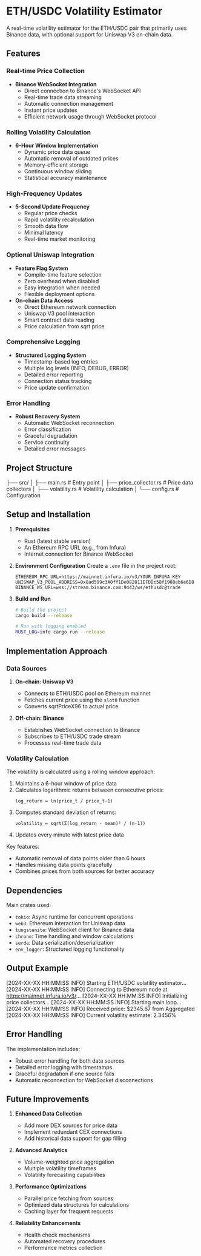 # ETH/USDC Volatility Estimator

A real-time volatility estimator for the ETH/USDC pair that primarily uses Binance data, with optional support for Uniswap V3 on-chain data.

## Features

### Real-time Price Collection
- **Binance WebSocket Integration**
  - Direct connection to Binance's WebSocket API
  - Real-time trade data streaming
  - Automatic connection management
  - Instant price updates
  - Efficient network usage through WebSocket protocol

### Rolling Volatility Calculation
- **6-Hour Window Implementation**
  - Dynamic price data queue
  - Automatic removal of outdated prices
  - Memory-efficient storage
  - Continuous window sliding
  - Statistical accuracy maintenance

### High-Frequency Updates
- **5-Second Update Frequency**
  - Regular price checks
  - Rapid volatility recalculation
  - Smooth data flow
  - Minimal latency
  - Real-time market monitoring

### Optional Uniswap Integration
- **Feature Flag System**
  - Compile-time feature selection
  - Zero overhead when disabled
  - Easy integration when needed
  - Flexible deployment options
- **On-chain Data Access**
  - Direct Ethereum network connection
  - Uniswap V3 pool interaction
  - Smart contract data reading
  - Price calculation from sqrt price

### Comprehensive Logging
- **Structured Logging System**
  - Timestamp-based log entries
  - Multiple log levels (INFO, DEBUG, ERROR)
  - Detailed error reporting
  - Connection status tracking
  - Price update confirmation

### Error Handling
- **Robust Recovery System**
  - Automatic WebSocket reconnection
  - Error classification
  - Graceful degradation
  - Service continuity
  - Detailed error messages

## Project Structure

├── src/
│ ├── main.rs # Entry point
│ ├── price_collector.rs # Price data collectors
│ ├── volatility.rs # Volatility calculation
│ └── config.rs # Configuration


## Setup and Installation

1. **Prerequisites**
   - Rust (latest stable version)
   - An Ethereum RPC URL (e.g., from Infura)
   - Internet connection for Binance WebSocket

2. **Environment Configuration**
   Create a `.env` file in the project root:
   ```
   ETHEREUM_RPC_URL=https://mainnet.infura.io/v3/YOUR_INFURA_KEY
   UNISWAP_V3_POOL_ADDRESS=0x8ad599c3A0ff1De082011EFDDc58f1908eb6e6D8
   BINANCE_WS_URL=wss://stream.binance.com:9443/ws/ethusdc@trade
   ```

3. **Build and Run**
   ```bash
   # Build the project
   cargo build --release

   # Run with logging enabled
   RUST_LOG=info cargo run --release
   ```

## Implementation Approach

### Data Sources

1. **On-chain: Uniswap V3**
   - Connects to ETH/USDC pool on Ethereum mainnet
   - Fetches current price using the `slot0` function
   - Converts sqrtPriceX96 to actual price

2. **Off-chain: Binance**
   - Establishes WebSocket connection to Binance
   - Subscribes to ETH/USDC trade stream
   - Processes real-time trade data

### Volatility Calculation

The volatility is calculated using a rolling window approach:
1. Maintains a 6-hour window of price data
2. Calculates logarithmic returns between consecutive prices:
   ```
   log_return = ln(price_t / price_t-1)
   ```
3. Computes standard deviation of returns:
   ```
   volatility = sqrt(Σ(log_return - mean)² / (n-1))
   ```
4. Updates every minute with latest price data

Key features:
- Automatic removal of data points older than 6 hours
- Handles missing data points gracefully
- Combines prices from both sources for better accuracy

## Dependencies

Main crates used:
- `tokio`: Async runtime for concurrent operations
- `web3`: Ethereum interaction for Uniswap data
- `tungstenite`: WebSocket client for Binance data
- `chrono`: Time handling and window calculations
- `serde`: Data serialization/deserialization
- `env_logger`: Structured logging functionality

## Output Example

[2024-XX-XX HH:MM:SS INFO] Starting ETH/USDC volatility estimator...
[2024-XX-XX HH:MM:SS INFO] Connecting to Ethereum node at https://mainnet.infura.io/v3/...
[2024-XX-XX HH:MM:SS INFO] Initializing price collectors...
[2024-XX-XX HH:MM:SS INFO] Starting main loop...
[2024-XX-XX HH:MM:SS INFO] Received price: $2345.67 from Aggregated
[2024-XX-XX HH:MM:SS INFO] Current volatility estimate: 2.3456%

## Error Handling

The implementation includes:
- Robust error handling for both data sources
- Detailed error logging with timestamps
- Graceful degradation if one source fails
- Automatic reconnection for WebSocket disconnections

## Future Improvements

1. **Enhanced Data Collection**
   - Add more DEX sources for price data
   - Implement redundant CEX connections
   - Add historical data support for gap filling

2. **Advanced Analytics**
   - Volume-weighted price aggregation
   - Multiple volatility timeframes
   - Volatility forecasting capabilities

3. **Performance Optimizations**
   - Parallel price fetching from sources
   - Optimized data structures for calculations
   - Caching layer for frequent requests

4. **Reliability Enhancements**
   - Health check mechanisms
   - Automated recovery procedures
   - Performance metrics collection


